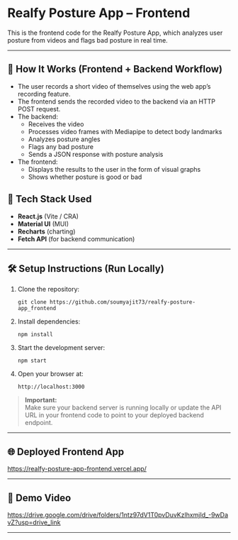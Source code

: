 # Realfy Posture App – Frontend

This is the frontend code for the Realfy Posture App, which analyzes user posture from videos and flags bad posture in real time.

---

## 🔗 How It Works (Frontend + Backend Workflow)

- The user records a short video of themselves using the web app’s recording feature.
- The frontend sends the recorded video to the backend via an HTTP POST request.
- The backend:
  - Receives the video
  - Processes video frames with Mediapipe to detect body landmarks
  - Analyzes posture angles
  - Flags any bad posture
  - Sends a JSON response with posture analysis
- The frontend:
  - Displays the results to the user in the form of visual graphs
  - Shows whether posture is good or bad


## 🚀 Tech Stack Used

- **React.js** (Vite / CRA)
- **Material UI** (MUI)
- **Recharts** (charting)
- **Fetch API** (for backend communication)

---

## 🛠 Setup Instructions (Run Locally)

1. Clone the repository:
    ```
    git clone https://github.com/soumyajit73/realfy-posture-app_frontend
    ```

2. Install dependencies:
    ```
    npm install
    ```

3. Start the development server:
    ```
    npm start
    ```

4. Open your browser at:
    ```
    http://localhost:3000
    ```

> **Important:**  
> Make sure your backend server is running locally or update the API URL in your frontend code to point to your deployed backend endpoint.

---

## 🌐 Deployed Frontend App

https://realfy-posture-app-frontend.vercel.app/

---

## 🎥 Demo Video

https://drive.google.com/drive/folders/1ntz97dV1T0pvDuvKzlhxmjId_-9wDavZ?usp=drive_link

---
